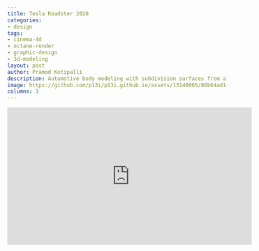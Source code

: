 ```yaml
---
title: Tesla Roadster 2020
categories:
- design
tags:
- cinema-4d
- octane-render
- graphic-design
- 3d-modeling
layout: post
author: Pramod Kotipalli
description: Automotive body modeling with subdivision surfaces from a polygon shell
image: https://github.com/p13i/p13i.github.io/assets/13140065/80b64ad1-3542-44b4-871f-93995f8d0b6a
columns: 3
---
```


<iframe width="560" height="315" src="https://www.youtube.com/watch?v=Zpz5SftiTWY" title="YouTube video player" frameborder="0" allow="accelerometer; autoplay; clipboard-write; encrypted-media; gyroscope; picture-in-picture" allowfullscreen></iframe>
